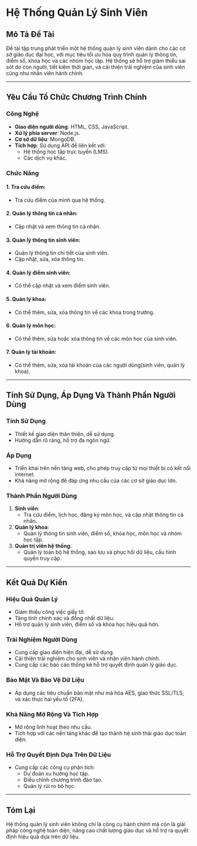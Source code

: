 # Hệ Thống Quản Lý Sinh Viên

## Mô Tả Đề Tài
Đề tài tập trung phát triển một hệ thống quản lý sinh viên dành cho các cơ sở giáo dục đại học, với mục tiêu tối ưu hóa quy trình quản lý thông tin, điểm số, khóa học và các nhóm học tập. Hệ thống sẽ hỗ trợ giảm thiểu sai sót do con người, tiết kiệm thời gian, và cải thiện trải nghiệm của sinh viên cũng như nhân viên hành chính.

---

## Yêu Cầu Tổ Chức Chương Trình Chính

### Công Nghệ
- **Giao diện người dùng**: HTML, CSS, JavaScript.
- **Xử lý phía server**: Node.js.
- **Cơ sở dữ liệu**: MongoDB.
- **Tích hợp**: Sử dụng API để liên kết với:
  - Hệ thống học tập trực tuyến (LMS).
  - Các dịch vụ khác.

### Chức Năng
#### 1. Tra cứu điểm:
- Tra cứu điểm của mình qua hệ thống.

#### 2. Quản lý thông tin cá nhân:
- Cập nhật và xem thông tin cá nhân.

#### 3. Quản lý thông tin sinh viên:
- Quản lý thông tin chi tiết của sinh viên.
- Cập nhật, sửa, xóa thông tin.

#### 4. Quản lý điểm sinh viên:
- Có thể cập nhật và xem điểm sinh viên.

#### 5. Quản lý khoa:
- Có thể thêm, sửa, xóa thông tin về các khoa trong trường.

#### 6. Quản lý môn học:
- Có thể thêm, sửa hoặc xóa thông tin về các môn học của sinh viên.

#### 7. Quản lý tài khoản:
- Có thể thêm, sửa, xóa tài khoản của các người dùng(sinh viên, quản lý khoa).


---

## Tính Sử Dụng, Áp Dụng Và Thành Phần Người Dùng

### Tính Sử Dụng
- Thiết kế giao diện thân thiện, dễ sử dụng.
- Hướng dẫn rõ ràng, hỗ trợ đa ngôn ngữ.

### Áp Dụng
- Triển khai trên nền tảng web, cho phép truy cập từ mọi thiết bị có kết nối internet.
- Khả năng mở rộng để đáp ứng nhu cầu của các cơ sở giáo dục lớn.

### Thành Phần Người Dùng
1. **Sinh viên**:
   - Tra cứu điểm, lịch học, đăng ký môn học, và cập nhật thông tin cá nhân.
2. **Quản lý khoa**:
   - Quản lý thông tin sinh viên, điểm số, khóa học, môn học và nhóm học tập.
3. **Quản trị viên hệ thống**:
   - Quản lý toàn bộ hệ thống, sao lưu và phục hồi dữ liệu, cấu hình quyền truy cập.

---

## Kết Quả Dự Kiến

### Hiệu Quả Quản Lý
- Giảm thiểu công việc giấy tờ.
- Tăng tính chính xác và đồng nhất dữ liệu.
- Hỗ trợ quản lý sinh viên, điểm số và khóa học hiệu quả hơn.

### Trải Nghiệm Người Dùng
- Cung cấp giao diện hiện đại, dễ sử dụng.
- Cải thiện trải nghiệm cho sinh viên và nhân viên hành chính.
- Cung cấp các báo cáo thống kê hỗ trợ quyết định quản lý giáo dục.

### Bảo Mật Và Bảo Vệ Dữ Liệu
- Áp dụng các tiêu chuẩn bảo mật như mã hóa AES, giao thức SSL/TLS, và xác thực hai yếu tố (2FA).

### Khả Năng Mở Rộng Và Tích Hợp
- Mở rộng linh hoạt theo nhu cầu.
- Tích hợp với các nền tảng khác để tạo thành hệ sinh thái giáo dục toàn diện.

### Hỗ Trợ Quyết Định Dựa Trên Dữ Liệu
- Cung cấp các công cụ phân tích:
  - Dự đoán xu hướng học tập.
  - Điều chỉnh chương trình đào tạo.
  - Quản lý rủi ro bỏ học.

---

## Tóm Lại
Hệ thống quản lý sinh viên không chỉ là công cụ hành chính mà còn là giải pháp công nghệ toàn diện, nâng cao chất lượng giáo dục và hỗ trợ ra quyết định hiệu quả dựa trên dữ liệu.

